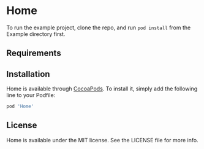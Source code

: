 # Home



To run the example project, clone the repo, and run `pod install` from the Example directory first.

## Requirements

## Installation

Home is available through [CocoaPods](https://cocoapods.org). To install
it, simply add the following line to your Podfile:

```ruby
pod 'Home'
```
## License

Home is available under the MIT license. See the LICENSE file for more info.
